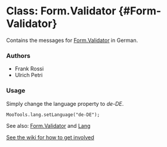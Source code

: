 Class: Form.Validator {#Form-Validator}
=====================================

Contains the messages for [Form.Validator][] in German.

### Authors

* Frank Rossi
* Ulrich Petri

### Usage

Simply change the language property to *de-DE*.

	MooTools.lang.setLanguage("de-DE");

See also: [Form.Validator][] and [Lang][]

[See the wiki for how to get involved](http://wiki.github.com/mootools/mootools-more)

[Form.Validator]: http://www.mootools.net/docs/more/Forms/Form.Validator#Form-Validator
[Lang]: http://www.mootools.net/docs/more/Core/Lang